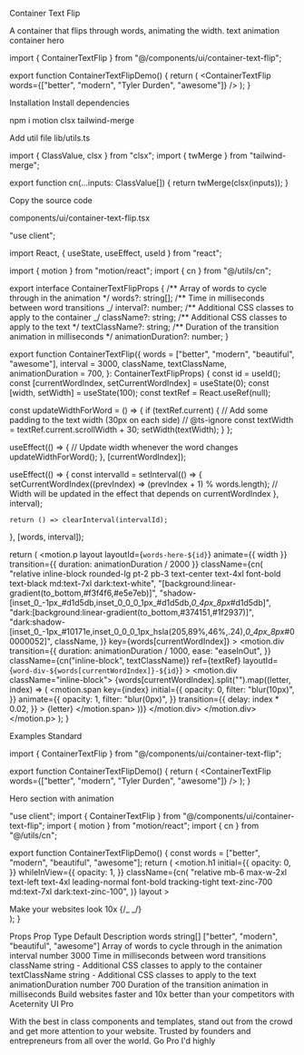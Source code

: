 Container Text Flip

A container that flips through words, animating the width.
text
animation
container
hero

import { ContainerTextFlip } from "@/components/ui/container-text-flip";

export function ContainerTextFlipDemo() {
return (
<ContainerTextFlip
words={["better", "modern", "Tyler Durden", "awesome"]}
/>
);
}

Installation
Install dependencies

npm i motion clsx tailwind-merge

Add util file
lib/utils.ts

import { ClassValue, clsx } from "clsx";
import { twMerge } from "tailwind-merge";

export function cn(...inputs: ClassValue[]) {
return twMerge(clsx(inputs));
}

Copy the source code

components/ui/container-text-flip.tsx

"use client";

import React, { useState, useEffect, useId } from "react";

import { motion } from "motion/react";
import { cn } from "@/utils/cn";

export interface ContainerTextFlipProps {
/** Array of words to cycle through in the animation \*/
words?: string[];
/** Time in milliseconds between word transitions _/
interval?: number;
/\*\* Additional CSS classes to apply to the container _/
className?: string;
/** Additional CSS classes to apply to the text \*/
textClassName?: string;
/** Duration of the transition animation in milliseconds \*/
animationDuration?: number;
}

export function ContainerTextFlip({
words = ["better", "modern", "beautiful", "awesome"],
interval = 3000,
className,
textClassName,
animationDuration = 700,
}: ContainerTextFlipProps) {
const id = useId();
const [currentWordIndex, setCurrentWordIndex] = useState(0);
const [width, setWidth] = useState(100);
const textRef = React.useRef(null);

const updateWidthForWord = () => {
if (textRef.current) {
// Add some padding to the text width (30px on each side)
// @ts-ignore
const textWidth = textRef.current.scrollWidth + 30;
setWidth(textWidth);
}
};

useEffect(() => {
// Update width whenever the word changes
updateWidthForWord();
}, [currentWordIndex]);

useEffect(() => {
const intervalId = setInterval(() => {
setCurrentWordIndex((prevIndex) => (prevIndex + 1) % words.length);
// Width will be updated in the effect that depends on currentWordIndex
}, interval);

    return () => clearInterval(intervalId);

}, [words, interval]);

return (
<motion.p
layout
layoutId={`words-here-${id}`}
animate={{ width }}
transition={{ duration: animationDuration / 2000 }}
className={cn(
"relative inline-block rounded-lg pt-2 pb-3 text-center text-4xl font-bold text-black md:text-7xl dark:text-white",
"[background:linear-gradient(to_bottom,#f3f4f6,#e5e7eb)]",
"shadow-[inset_0_-1px_#d1d5db,inset_0_0_0_1px_#d1d5db,_0_4px_8px_#d1d5db]",
"dark:[background:linear-gradient(to_bottom,#374151,#1f2937)]",
"dark:shadow-[inset_0_-1px_#10171e,inset_0_0_0_1px_hsla(205,89%,46%,.24),_0_4px_8px_#00000052]",
className,
)}
key={words[currentWordIndex]} >
<motion.div
transition={{
          duration: animationDuration / 1000,
          ease: "easeInOut",
        }}
className={cn("inline-block", textClassName)}
ref={textRef}
layoutId={`word-div-${words[currentWordIndex]}-${id}`} >
<motion.div className="inline-block">
{words[currentWordIndex].split("").map((letter, index) => (
<motion.span
key={index}
initial={{
                opacity: 0,
                filter: "blur(10px)",
              }}
animate={{
                opacity: 1,
                filter: "blur(0px)",
              }}
transition={{
                delay: index * 0.02,
              }} >
{letter}
</motion.span>
))}
</motion.div>
</motion.div>
</motion.p>
);
}

Examples
Standard

import { ContainerTextFlip } from "@/components/ui/container-text-flip";

export function ContainerTextFlipDemo() {
return (
<ContainerTextFlip
words={["better", "modern", "Tyler Durden", "awesome"]}
/>
);
}

Hero section with animation

"use client";
import { ContainerTextFlip } from "@/components/ui/container-text-flip";
import { motion } from "motion/react";
import { cn } from "@/utils/cn";

export function ContainerTextFlipDemo() {
const words = ["better", "modern", "beautiful", "awesome"];
return (
<motion.h1
initial={{
        opacity: 0,
      }}
whileInView={{
        opacity: 1,
      }}
className={cn(
"relative mb-6 max-w-2xl text-left text-4xl leading-normal font-bold tracking-tight text-zinc-700 md:text-7xl dark:text-zinc-100",
)}
layout >
<div className="inline-block">
Make your websites look 10x <ContainerTextFlip words={words} />
{/_ <Blips /> _/}
</div>
</motion.h1>
);
}

Props
Prop Type Default Description
words string[] ["better", "modern", "beautiful", "awesome"] Array of words to cycle through in the animation
interval number 3000 Time in milliseconds between word transitions
className string - Additional CSS classes to apply to the container
textClassName string - Additional CSS classes to apply to the text
animationDuration number 700 Duration of the transition animation in milliseconds
Build websites faster and 10x better than your competitors with Aceternity UI Pro

With the best in class components and templates, stand out from the crowd and get more attention to your website. Trusted by founders and entrepreneurs from all over the world.
Go Pro
I'd highly
